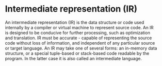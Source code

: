 # Intermediate representation (IR)

An intermediate representation (IR) is the data structure or code used internally by a compiler or virtual machine to represent source code. An IR is designed to be conducive for further processing, such as optimization and translation. IR must be accurate - capable of representing the source code without loss of information, and independent of any particular source or target language. An IR may take one of several forms: an in-memory data structure, or a special tuple-based or stack-based code readable by the program. In the latter case it is also called an intermediate language.

